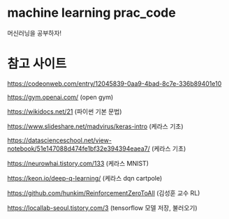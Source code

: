 ﻿# machine learning prac_code
머신러닝을 공부하자!

# 참고 사이트
https://codeonweb.com/entry/12045839-0aa9-4bad-8c7e-336b89401e10

https://gym.openai.com/ (open gym)

https://wikidocs.net/21 (파이썬 기본 문법)

https://www.slideshare.net/madvirus/keras-intro (케라스 기초)

https://datascienceschool.net/view-notebook/51e147088d474fe1bf32e394394eaea7/ (케라스 기초)

https://neurowhai.tistory.com/133 (케라스 MNIST)

https://keon.io/deep-q-learning/ (케라스 dqn cartpole)

https://github.com/hunkim/ReinforcementZeroToAll (김성훈 교수 RL)

https://locallab-seoul.tistory.com/3 (tensorflow 모델 저장,  불러오기)

